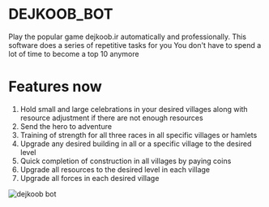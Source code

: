 # DEJKOOB_BOT
Play the popular game dejkoob.ir automatically and professionally.
This software does a series of repetitive tasks for you
You don't have to spend a lot of time to become a top 10 anymore


# Features now
1. Hold small and large celebrations in your desired villages along with resource adjustment if there are not enough resources
2. Send the hero to adventure
3. Training of strength for all three races in all specific villages or hamlets
4. Upgrade any desired building in all or a specific village to the desired level
5. Quick completion of construction in all villages by paying coins
6. Upgrade all resources to the desired level in each village
7. Upgrade all forces in each desired village


![dejkoob bot](https://user-images.githubusercontent.com/57312476/80693619-8bc1c880-8ae8-11ea-9670-7bc210610e27.png)
